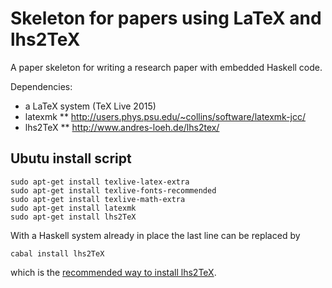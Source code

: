 # Skeleton for papers using LaTeX and lhs2TeX
A paper skeleton for writing a research paper with embedded Haskell code.

Dependencies:
* a LaTeX system (TeX Live 2015)
* latexmk
** http://users.phys.psu.edu/~collins/software/latexmk-jcc/
* lhs2TeX
** http://www.andres-loeh.de/lhs2tex/

## Ubutu install script

``` Shell
sudo apt-get install texlive-latex-extra
sudo apt-get install texlive-fonts-recommended
sudo apt-get install texlive-math-extra
sudo apt-get install latexmk
sudo apt-get install lhs2TeX
```

With a Haskell system already in place the last line can be replaced by

``` Shell
cabal install lhs2TeX
```

which is the [recommended way to install lhs2TeX](http://www.andres-loeh.de/lhs2tex/).
